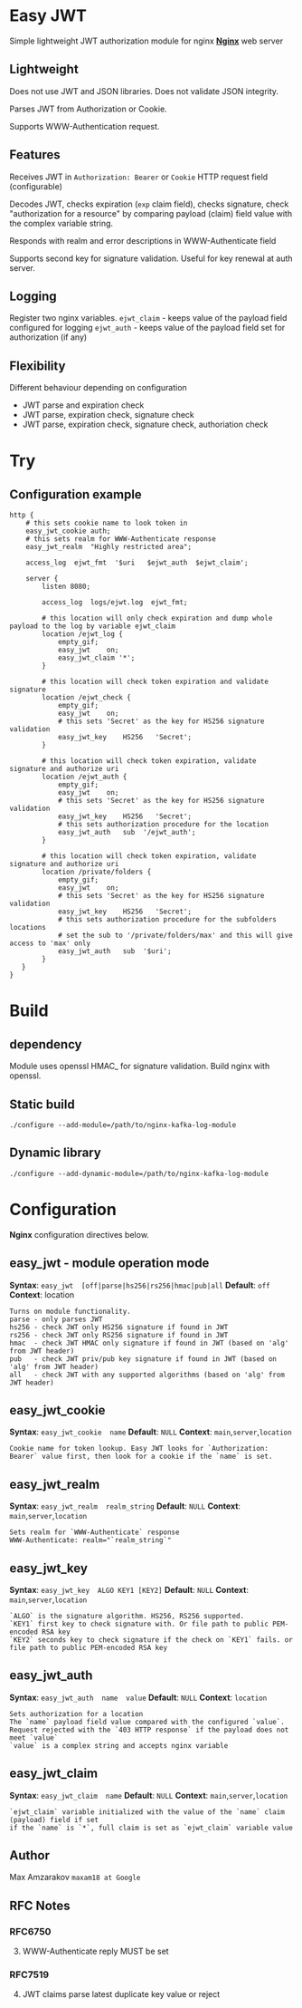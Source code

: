 # Easy JWT

Simple lightweight JWT authorization module for nginx **[Nginx](https://nignx.org/)** web server

## Lightweight 
Does not use JWT and JSON libraries. Does not validate JSON integrity.

Parses JWT from Authorization or Cookie.

Supports WWW-Authentication request.

## Features
Receives JWT in `Authorization: Bearer` or `Cookie` HTTP request field (configurable)

Decodes JWT, checks expiration (`exp` claim field), checks signature, check "authorization for a resource" by comparing payload (claim) field value with the complex variable string.

Responds with realm and error descriptions in WWW-Authenticate field

Supports second key for signature validation. Useful for key renewal at auth server.


## Logging
Register two nginx variables. 
`ejwt_claim` - keeps value of the payload field configured for logging 
`ejwt_auth` - keeps value of the payload field set for authorization (if any)

## Flexibility
Different behaviour depending on configuration
- JWT parse and expiration check
- JWT parse, expiration check, signature check
- JWT parse, expiration check, signature check, authoriation check


# Try
## Configuration example

    http {
        # this sets cookie name to look token in
        easy_jwt_cookie auth;
        # this sets realm for WWW-Authenticate response
        easy_jwt_realm  "Highly restricted area";

        access_log  ejwt_fmt  '$uri   $ejwt_auth  $ejwt_claim';

    	server {
            listen 8080;
            
            access_log  logs/ejwt.log  ejwt_fmt;

            # this location will only check expiration and dump whole payload to the log by variable ejwt_claim
            location /ejwt_log {
                empty_gif;
                easy_jwt    on;
                easy_jwt_claim '*';
            }
            
            # this location will check token expiration and validate signature 
            location /ejwt_check {
                empty_gif;
                easy_jwt    on;
                # this sets 'Secret' as the key for HS256 signature validation
                easy_jwt_key    HS256   'Secret';
            }

            # this location will check token expiration, validate signature and authorize uri
            location /ejwt_auth {
                empty_gif;
                easy_jwt    on;
                # this sets 'Secret' as the key for HS256 signature validation
                easy_jwt_key    HS256   'Secret';
                # this sets authorization procedure for the location
                easy_jwt_auth   sub  '/ejwt_auth';
            }

            # this location will check token expiration, validate signature and authorize uri
            location /private/folders {
                empty_gif;
                easy_jwt    on;
                # this sets 'Secret' as the key for HS256 signature validation
                easy_jwt_key    HS256   'Secret';
                # this sets authorization procedure for the subfolders locations
                # set the sub to '/private/folders/max' and this will give access to 'max' only
                easy_jwt_auth   sub  '$uri';
            }
       }
	}

# Build

## dependency
Module uses openssl HMAC_ for signature validation. Build nginx with openssl.

## Static build

    ./configure --add-module=/path/to/nginx-kafka-log-module

## Dynamic library
  
	./configure --add-dynamic-module=/path/to/nginx-kafka-log-module

# Configuration

**Nginx** configuration directives below. 

## easy_jwt - module operation mode
**Syntax**: `easy_jwt  [off|parse|hs256|rs256|hmac|pub|all`
**Default**: `off`
**Context**: location

    Turns on module functionality.
    parse - only parses JWT
    hs256 - check JWT only HS256 signature if found in JWT
    rs256 - check JWT only RS256 signature if found in JWT
    hmac  - check JWT HMAC only signature if found in JWT (based on 'alg' from JWT header)
    pub   - check JWT priv/pub key signature if found in JWT (based on 'alg' from JWT header)
    all   - check JWT with any supported algorithms (based on 'alg' from JWT header)

## easy_jwt_cookie 
**Syntax**: `easy_jwt_cookie  name`
**Default**: `NULL`
**Context**: `main`,`server`,`location`

    Cookie name for token lookup. Easy JWT looks for `Authorization: Bearer` value first, then look for a cookie if the `name` is set.

## easy_jwt_realm 
**Syntax**: `easy_jwt_realm  realm_string`
**Default**: `NULL`
**Context**: `main`,`server`,`location`

    Sets realm for `WWW-Authenticate` response
    WWW-Authenticate: realm="`realm_string`"

## easy_jwt_key 
**Syntax**: `easy_jwt_key  ALGO KEY1 [KEY2]`
**Default**: `NULL`
**Context**: `main`,`server`,`location`

    `ALGO` is the signature algorithm. HS256, RS256 supported.
    `KEY1` first key to check signature with. Or file path to public PEM-encoded RSA key 
    `KEY2` seconds key to check signature if the check on `KEY1` fails. or file path to public PEM-encoded RSA key

## easy_jwt_auth
**Syntax**: `easy_jwt_auth  name  value`
**Default**: `NULL`
**Context**: `location`

    Sets authorization for a location
    The `name` payload field value compared with the configured `value`.
    Request rejected with the `403 HTTP response` if the payload does not meet `value`
    `value` is a complex string and accepts nginx variable

## easy_jwt_claim
**Syntax**: `easy_jwt_claim  name`
**Default**: `NULL`
**Context**: `main`,`server`,`location`

    `ejwt_claim` variable initialized with the value of the `name` claim (payload) field if set
    if the `name` is `*`, full claim is set as `ejwt_claim` variable value



## Author
Max Amzarakov `maxam18 at Google`

## RFC Notes
### RFC6750 
3. WWW-Authenticate reply MUST be set
### RFC7519
4. JWT claims
parse latest duplicate key value or reject
